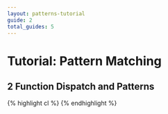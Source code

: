 ```yaml
---
layout: patterns-tutorial
guide: 2
total_guides: 5
---
```

# Tutorial: Pattern Matching

## 2 Function Dispatch and Patterns

{% highlight cl %}
{% endhighlight %}
